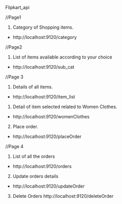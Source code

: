 Flipkart_api

//Page1
 1. Category of Shopping items.
 * http://localhost:9120/category

 

//Page2
1. List of items available according to your choice
* http://localhost:9120/sub_cat

//Page 3
1. Details of all items.
* http://localhost:9120/item_list
1. Detail of item selected related to Women Clothes.

* http://localhost:9120/womenClothes



2. Place order.
* http://localhost:9120/placeOrder

//Page 4
1. List of all the orders
* http://localhost:9120/orders

2. Update orders details
* http://localhost:9120/updateOrder

3. Delete Orders
http://localhost:9120/deleteOrder


